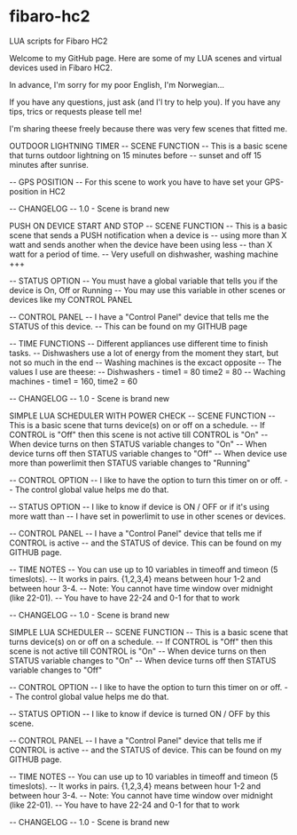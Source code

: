 # fibaro-hc2
LUA scripts for Fibaro HC2

Welcome to my GitHub page. Here are some of my LUA scenes and virtual devices used in Fibaro HC2.

In advance, I'm sorry for my poor English, I'm Norwegian...

If you have any questions, just ask (and I'l try to help you). If you have any tips, trics or requests please tell me!

I'm sharing theese freely because there was very few scenes that fitted me. 


OUTDOOR LIGHTNING TIMER
-- SCENE FUNCTION
-- This is a basic scene that turns outdoor lightning on 15 minutes before 
-- sunset and off 15 minutes after sunrise. 

-- GPS POSITION
-- For this scene to work you have to have set your GPS-position in HC2

-- CHANGELOG
-- 1.0 - Scene is brand new

PUSH ON DEVICE START AND STOP
-- SCENE FUNCTION
-- This is a basic scene that sends a PUSH notification when a device is 
-- using more than X watt and sends another when the device have been using less
-- than X watt for a period of time. 
-- Very usefull on dishwasher, washing machine +++

-- STATUS OPTION
-- You must have a global variable that tells you if the device is On, Off or Running
-- You may use this variable in other scenes or devices like my CONTROL PANEL

-- CONTROL PANEL
-- I have a "Control Panel" device that tells me the STATUS of this device. 
-- This can be found on my GITHUB page

-- TIME FUNCTIONS
-- Different appliances use different time to finish tasks.
-- Dishwashers use a lot of energy from the moment they start, but not so much in the end
-- Washing machines is the excact opposite
-- The values I use are theese:
-- Dishwashers - time1 = 80 time2 = 80
-- Waching machines - time1 = 160, time2 = 60

-- CHANGELOG
-- 1.0 - Scene is brand new

SIMPLE LUA SCHEDULER WITH POWER CHECK
-- SCENE FUNCTION
-- This is a basic scene that turns device(s) on or off on a schedule. 
-- If CONTROL is "Off" then this scene is not active till CONTROL is "On"
-- When device turns on then STATUS variable changes to "On"
-- When device turns off then STATUS variable changes to "Off"
-- When device use more than powerlimit then STATUS variable changes to "Running"

-- CONTROL OPTION
-- I like to have the option to turn this timer on or off. 
-- The control global value helps me do that. 

-- STATUS OPTION
-- I like to know if device is ON / OFF or if it's using more watt than 
-- I have set in powerlimit to use in other scenes  or devices.

-- CONTROL PANEL
-- I have a "Control Panel" device that tells me if CONTROL is active
-- and the STATUS of device. This can be found on my GITHUB page.

-- TIME NOTES
-- You can use up to 10 variables in timeoff and timeon (5 timeslots).
-- It works in pairs. {1,2,3,4} means between hour 1-2 and between hour 3-4.
-- Note: You cannot have time window over midnight (like 22-01).
-- You have to have 22-24 and 0-1 for that to work

-- CHANGELOG
-- 1.0 - Scene is brand new

SIMPLE LUA SCHEDULER
-- SCENE FUNCTION
-- This is a basic scene that turns device(s) on or off on a schedule. 
-- If CONTROL is "Off" then this scene is not active till CONTROL is "On"
-- When device turns on then STATUS variable changes to "On"
-- When device turns off then STATUS variable changes to "Off"

-- CONTROL OPTION
-- I like to have the option to turn this timer on or off. 
-- The control global value helps me do that. 

-- STATUS OPTION
-- I like to know if device is turned ON / OFF by this scene.

-- CONTROL PANEL
-- I have a "Control Panel" device that tells me if CONTROL is active
-- and the STATUS of device. This can be found on my GITHUB page.

-- TIME NOTES
-- You can use up to 10 variables in timeoff and timeon (5 timeslots).
-- It works in pairs. {1,2,3,4} means between hour 1-2 and between hour 3-4.
-- Note: You cannot have time window over midnight (like 22-01).
-- You have to have 22-24 and 0-1 for that to work

-- CHANGELOG
-- 1.0 - Scene is brand new
